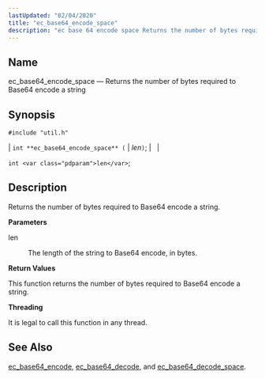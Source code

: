 ```yaml
---
lastUpdated: "02/04/2020"
title: "ec_base64_encode_space"
description: "ec base 64 encode space Returns the number of bytes required to Base 64 encode a string int ec base 64 encode space len int len Returns the number of bytes required to Base 64 encode a string len The length of the string to Base 64 encode in bytes..."
---
```


<a name="apis.ec_base64_encode_space"></a> 
## Name

ec_base64_encode_space — Returns the number of bytes required to Base64 encode a string

## Synopsis

`#include "util.h"`

| `int **ec_base64_encode_space** (` | <var class="pdparam">len</var>`)`; |   |

`int <var class="pdparam">len</var>`;<a name="idp47491088"></a> 
## Description

Returns the number of bytes required to Base64 encode a string.

**<a name="idp47492336"></a> Parameters**

<dl class="variablelist">

<dt>len</dt>

<dd>

The length of the string to Base64 encode, in bytes.

</dd>

</dl>

**<a name="idp47495088"></a> Return Values**

This function returns the number of bytes required to Base64 encode a string.

**<a name="idp47496064"></a> Threading**

It is legal to call this function in any thread.

<a name="idp47497168"></a> 
## See Also

[ec_base64_encode](/momentum/3/3-api/apis-ec-base-64-encode), [ec_base64_decode](/momentum/3/3-api/apis-ec-base-64-decode), and [ec_base64_decode_space](/momentum/3/3-api/apis-ec-base-64-decode-space).